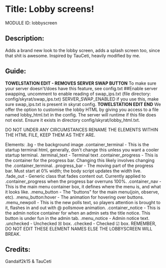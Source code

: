 # Title: Lobby screens!

MODULE ID: lobbyscreen

## Description:

Adds a brand new look to the lobby screen, adds a splash screen too, since that shit is awesome. Inspired by TauCeti, heavily modified by me.

## Guide:
**TOWELSTATION EDIT - REMOVES SERVER SWAP BUTTON**
To make sure your server doesn't/does have this feature, see config.txt
##Enable server swapping, uncomment to enable reading of swap_ips.txt (file directory: config/skyrat/swap_ips.txt)
SERVER_SWAP_ENABLED
if you use this, make sure swap_ips.txt is present in skyrat config.
**TOWELSTATION EDIT END**
We offer the option to customise the lobby HTML by giving you access to a file named lobby_html.txt in the config. The server will runtime if this file does not exist. Ensure it exists in directory config/skyrat/lobby_html.txt.

DO NOT UNDER ANY CIRCUMSTANCES RENAME THE ELEMENTS WITHIN THE HTML FILE, KEEP THEM AS THEY ARE.

Elements:
.bg - the background image
.container_terminal - This is the startup terminal html, generally, don't change this unless you want a cooler startup terminal.
.terminal_text - Terminal text
.container_progress - This is the container for the progress bar. Changing this likely involves changing the .container_terminal.
.progress_bar - The moving part of the progress bar. Must start at 0% width; the body script updates the width live.
.fade_out - Generic class that fades content out. Currently applied to .container_progress when the progress bar overruns 100%.
.container_nav - This is the main menu container box, it defines where the menu is, and what it looks like.
.menu_button - The "buttons" for the main menu(join, observe, etc).
.menu_button:hover - The animation for hovering over buttons.
.menu_newpoll - This is the new polls text, so players attention is brought to it, flashes in and out with @ pollsmove animation.
.container_notice - This is the admin notice container for when an admin sets the title notice. This button is under fun in the admin tab.
.menu_notice - Admin notice text.
.unchecked - Unchecked ☒ box.
.checked - Checked ☑ box.
REMEMBER, DO NOT EDIT THESE ELEMENT NAMES ELSE THE LOBBYSCREEN WILL BREAK.

## Credits:
Gandalf2k15 & TauCeti
